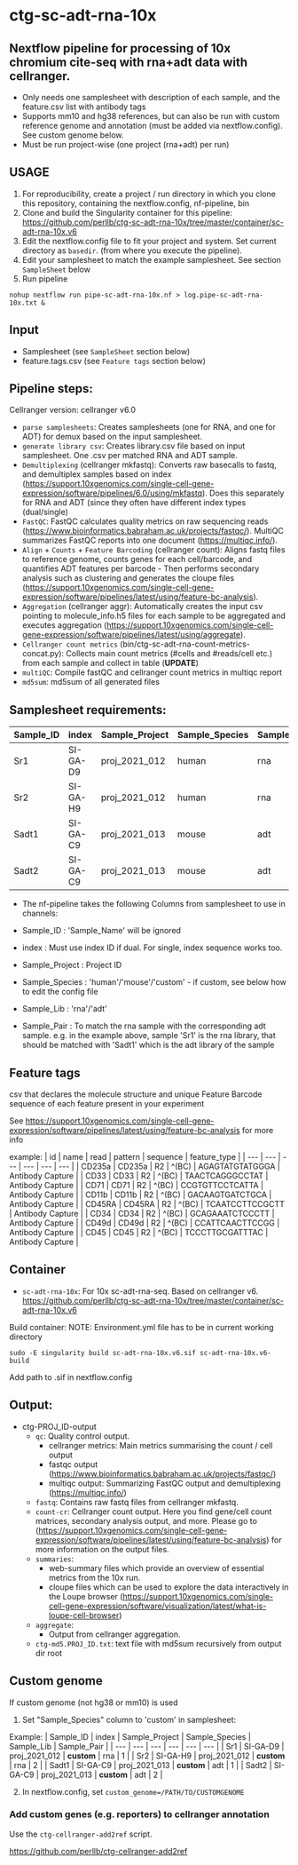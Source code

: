 # ctg-sc-adt-rna-10x 
## Nextflow pipeline for processing of 10x chromium cite-seq with rna+adt data with cellranger. 

- Only needs one samplesheet with description of each sample, and the feature.csv list with antibody tags  
- Supports mm10 and hg38 references, but can also be run with custom reference genome and annotation (must be added via nextflow.config). See custom genome below.
- Must be run project-wise (one project (rna+adt) per run)

## USAGE

1. For reproducibility, create a project / run directory in which you clone this repository, containing the nextflow.config, nf-pipeline, bin
2. Clone and build the Singularity container for this pipeline: https://github.com/perllb/ctg-sc-adt-rna-10x/tree/master/container/sc-adt-rna-10x.v6
3. Edit the nextflow.config file to fit your project and system. Set current directory as `basedir`. (from where you execute the pipeline).
4. Edit your samplesheet to match the example samplesheet. See section `SampleSheet` below
5. Run pipeline 
```
nohup nextflow run pipe-sc-adt-rna-10x.nf > log.pipe-sc-adt-rna-10x.txt &
```

## Input

- Samplesheet (see `SampleSheet` section below)
- feature.tags.csv (see `Feature tags` section below)

## Pipeline steps:

Cellranger version: cellranger v6.0 

* `parse samplesheets`: Creates samplesheets (one for RNA, and one for ADT) for demux based on the input samplesheet. 
* `generate library csv`: Creates library.csv file based on input samplesheet. One .csv per matched RNA and ADT sample.
* `Demultiplexing` (cellranger mkfastq): Converts raw basecalls to fastq, and demultiplex samples based on index (https://support.10xgenomics.com/single-cell-gene-expression/software/pipelines/6.0/using/mkfastq). Does this separately for RNA and ADT (since they often have different index types (dual/single)
* `FastQC`: FastQC calculates quality metrics on raw sequencing reads (https://www.bioinformatics.babraham.ac.uk/projects/fastqc/). MultiQC summarizes FastQC reports into one document (https://multiqc.info/).
* `Align` + `Counts` + `Feature Barcoding` (cellranger count): Aligns fastq files to reference genome, counts genes for each cell/barcode, and quantifies ADT features per barcode - Then performs secondary analysis such as clustering and generates the cloupe files (https://support.10xgenomics.com/single-cell-gene-expression/software/pipelines/latest/using/feature-bc-analysis).
* `Aggregation` (cellranger aggr): Automatically creates the input csv pointing to molecule_info.h5 files for each sample to be aggregated and executes aggregation (https://support.10xgenomics.com/single-cell-gene-expression/software/pipelines/latest/using/aggregate). 
* `Cellranger count metrics` (bin/ctg-sc-adt-rna-count-metrics-concat.py): Collects main count metrics (#cells and #reads/cell etc.) from each sample and collect in table (**UPDATE**)
* `multiQC`: Compile fastQC and cellranger count metrics in multiqc report
* `md5sum`: md5sum of all generated files


## Samplesheet requirements:


 | Sample_ID | index | Sample_Project | Sample_Species | Sample_Lib | Sample_Pair | 
 | --- | --- | --- | --- | --- | --- | 
 | Sr1 | SI-GA-D9 | proj_2021_012 | human | rna | 1 |
 | Sr2 | SI-GA-H9 | proj_2021_012 | human | rna | 2 |
 | Sadt1 | SI-GA-C9 | proj_2021_013 | mouse | adt | 1 |
 | Sadt2 | SI-GA-C9 | proj_2021_013 | mouse | adt | 2 |

- The nf-pipeline takes the following Columns from samplesheet to use in channels:

- Sample_ID : 'Sample_Name' will be ignored
- index : Must use index ID if dual. For single, index sequence works too.
- Sample_Project : Project ID
- Sample_Species : 'human'/'mouse'/'custom' - if custom, see below how to edit the config file
- Sample_Lib : 'rna'/'adt'
- Sample_Pair : To match the rna sample with the corresponding adt sample. e.g. in the example above, sample 'Sr1' is the rna library, that should be matched with 'Sadt1' which is the adt library of the sample

## Feature tags
csv that declares the molecule structure and unique Feature Barcode sequence of each feature present in your experiment 

See https://support.10xgenomics.com/single-cell-gene-expression/software/pipelines/latest/using/feature-bc-analysis for more info

example: 
| id | name | read | pattern | sequence | feature_type | 
| --- | --- | --- | --- | --- | --- | 
| CD235a | CD235a | R2 | ^(BC) | AGAGTATGTATGGGA | Antibody Capture | 
| CD33 | CD33 | R2 | ^(BC) | TAACTCAGGGCCTAT | Antibody Capture | 
| CD71 | CD71 | R2 | ^(BC) | CCGTGTTCCTCATTA | Antibody Capture | 
| CD11b | CD11b | R2 | ^(BC) | GACAAGTGATCTGCA | Antibody Capture | 
| CD45RA | CD45RA | R2 | ^(BC) | TCAATCCTTCCGCTT | Antibody Capture | 
| CD34 | CD34 | R2 | ^(BC) | GCAGAAATCTCCCTT | Antibody Capture | 
| CD49d | CD49d | R2 | ^(BC) | CCATTCAACTTCCGG | Antibody Capture | 
| CD45 | CD45 | R2 | ^(BC) | TCCCTTGCGATTTAC | Antibody Capture | 


## Container
- `sc-adt-rna-10x`: For 10x sc-adt-rna-seq. Based on cellranger v6.
https://github.com/perllb/ctg-sc-adt-rna-10x/tree/master/container/sc-adt-rna-10x.v6

Build container:
NOTE: Environment.yml file has to be in current working directory
```
sudo -E singularity build sc-adt-rna-10x.v6.sif sc-adt-rna-10x.v6-build
```

Add path to .sif in nextflow.config

## Output:
* ctg-PROJ_ID-output
    * `qc`: Quality control output. 
        * cellranger metrics: Main metrics summarising the count / cell output 
        * fastqc output (https://www.bioinformatics.babraham.ac.uk/projects/fastqc/)
        * multiqc output: Summarizing FastQC output and demultiplexing (https://multiqc.info/)
    * `fastq`: Contains raw fastq files from cellranger mkfastq.
    * `count-cr`: Cellranger count output. Here you find gene/cell count matrices, secondary analysis output, and more. Please go to (https://support.10xgenomics.com/single-cell-gene-expression/software/pipelines/latest/using/feature-bc-analysis) for more information on the output files.
    * `summaries`: 
        * web-summary files which provide an overview of essential metrics from the 10x run. 
        * cloupe files which can be used to explore the data interactively in the Loupe browser (https://support.10xgenomics.com/single-cell-gene-expression/software/visualization/latest/what-is-loupe-cell-browser)  
    * `aggregate`:
        * Output from cellranger aggregation. 
    * `ctg-md5.PROJ_ID.txt`: text file with md5sum recursively from output dir root    



## Custom genome 

If custom genome (not hg38 or mm10) is used

1. Set "Sample_Species" column to 'custom' in samplesheet:

Example:
 | Sample_ID | index | Sample_Project | Sample_Species | Sample_Lib | Sample_Pair | 
 | --- | --- | --- | --- | --- | --- | 
 | Sr1 | SI-GA-D9 | proj_2021_012 | **custom** | rna | 1 |
 | Sr2 | SI-GA-H9 | proj_2021_012 | **custom** | rna | 2 |
 | Sadt1 | SI-GA-C9 | proj_2021_013 | **custom** | adt | 1 |
 | Sadt2 | SI-GA-C9 | proj_2021_013 | **custom** | adt | 2 |
 
 2. In nextflow.config, set 
 `custom_genome=/PATH/TO/CUSTOMGENOME`
 
### Add custom genes (e.g. reporters) to cellranger annotation

Use the `ctg-cellranger-add2ref` script. 

https://github.com/perllb/ctg-cellranger-add2ref


